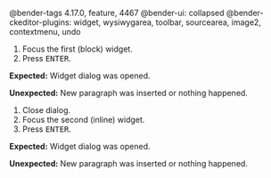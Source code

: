 @bender-tags 4.17.0, feature, 4467
@bender-ui: collapsed
@bender-ckeditor-plugins: widget, wysiwygarea, toolbar, sourcearea, image2, contextmenu, undo

1. Focus the first (block) widget.
1. Press <kbd>ENTER</kbd>.

  **Expected:** Widget dialog was opened.

  **Unexpected:** New paragraph was inserted or nothing happened.

1. Close dialog.
1. Focus the second (inline) widget.
1. Press <kbd>ENTER</kbd>.

  **Expected:** Widget dialog was opened.

  **Unexpected:** New paragraph was inserted or nothing happened.
